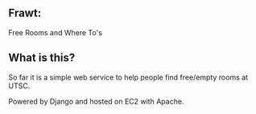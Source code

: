 Frawt:
-----
Free Rooms and Where To's

What is this?
-----
So far it is a simple web service to help people find free/empty rooms at UTSC.

Powered by Django and hosted on EC2 with Apache.
